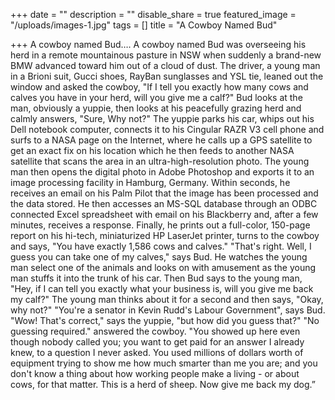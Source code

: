 +++
date = ""
description = ""
disable_share = true
featured_image = "/uploads/images-1.jpg"
tags = []
title = "A Cowboy Named Bud"

+++
A cowboy named Bud…. A cowboy named Bud was overseeing his herd in a remote mountainous pasture in NSW when suddenly a brand-new BMW advanced toward him out of a cloud of dust. The driver, a young man in a Brioni suit, Gucci shoes, RayBan sunglasses and YSL tie, leaned out the window and asked the cowboy, "If I tell you exactly how many cows and calves you have in your herd, will you give me a calf?" Bud looks at the man, obviously a yuppie, then looks at his peacefully grazing herd and calmly answers, "Sure, Why not?" The yuppie parks his car, whips out his Dell notebook computer, connects it to his Cingular RAZR V3 cell phone and surfs to a NASA page on the Internet, where he calls up a GPS satellite to get an exact fix on his location which he then feeds to another NASA satellite that scans the area in an ultra-high-resolution photo. The young man then opens the digital photo in Adobe Photoshop and exports it to an image processing facility in Hamburg, Germany. Within seconds, he receives an email on his Palm Pilot that the image has been processed and the data stored. He then accesses an MS-SQL database through an ODBC connected Excel spreadsheet with email on his Blackberry and, after a few minutes, receives a response. Finally, he prints out a full-color, 150-page report on his hi-tech, miniaturized HP LaserJet printer, turns to the cowboy and says, "You have exactly 1,586 cows and calves." "That's right. Well, I guess you can take one of my calves," says Bud. He watches the young man select one of the animals and looks on with amusement as the young man stuffs it into the trunk of his car. Then Bud says to the young man, "Hey, if I can tell you exactly what your business is, will you give me back my calf?" The young man thinks about it for a second and then says, "Okay, why not?" "You're a senator in Kevin Rudd's Labour Government", says Bud. "Wow! That's correct," says the yuppie, "but how did you guess that?" "No guessing required." answered the cowboy. "You showed up here even though nobody called you; you want to get paid for an answer I already knew, to a question I never asked. You used millions of dollars worth of equipment trying to show me how much smarter than me you are; and you don't know a thing about how working people make a living - or about cows, for that matter. This is a herd of sheep. Now give me back my dog.”